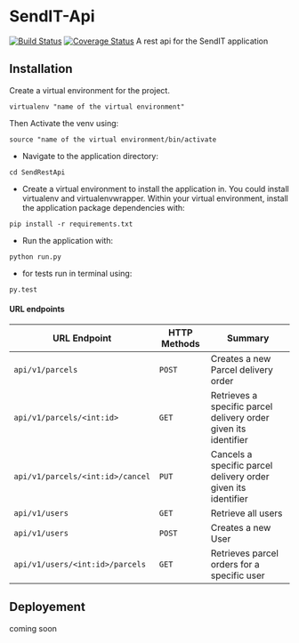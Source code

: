 # SendIT-Api
[![Build Status](https://travis-ci.org/CryceTruly/SendIT-Api.svg?branch=mainapp)](https://travis-ci.org/CryceTruly/SendIT-Api) [![Coverage Status](https://coveralls.io/repos/github/CryceTruly/SendIT-Api/badge.svg?branch=master)](https://coveralls.io/github/CryceTruly/SendIT-Api?branch=master)
A rest api for the SendIT application

## Installation

Create a virtual environment for the project.

```
virtualenv "name of the virtual environment"
```
Then Activate the venv using:
```
source "name of the virtual environment/bin/activate
```

* Navigate to the application directory:

```
cd SendRestApi
```

* Create a virtual environment to install the
application in. You could install virtualenv and virtualenvwrapper.
Within your virtual environment, install the application package dependencies with:

```
pip install -r requirements.txt
```

* Run the application with:

```
python run.py
```
* for tests run in terminal using:

```
py.test
```

#### URL endpoints

| URL Endpoint | HTTP Methods | Summary |
| -------- | ------------- | --------- |
| `api/v1/parcels` | `POST`  | Creates a new Parcel delivery order|
| `api/v1/parcels/<int:id>` | `GET` | Retrieves a specific parcel delivery order given its identifier|
| `api/v1/parcels/<int:id>/cancel` | `PUT` | Cancels a specific parcel delivery order given its identifier |
| `api/v1/users` | `GET` | Retrieve all users |
| `api/v1/users` | `POST` |  Creates a new User |
| `api/v1/users/<int:id>/parcels` | `GET` | Retrieves parcel orders for a specific user |

## Deployement
coming soon
